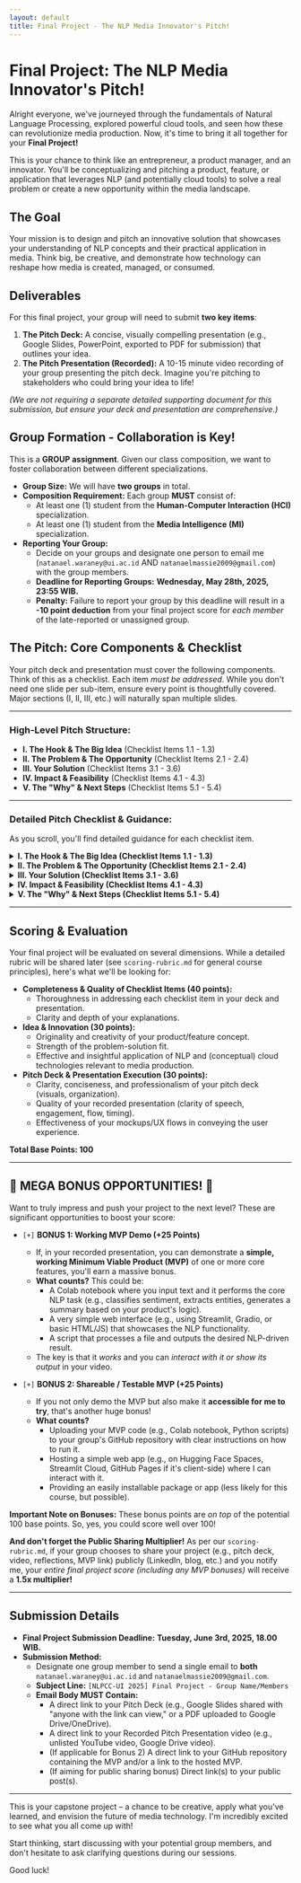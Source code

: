 ```yaml
---
layout: default
title: Final Project - The NLP Media Innovator's Pitch!
---
```


# Final Project: The NLP Media Innovator's Pitch!

Alright everyone, we've journeyed through the fundamentals of Natural Language Processing, explored powerful cloud tools, and seen how these can revolutionize media production. Now, it's time to bring it all together for your **Final Project!**

This is your chance to think like an entrepreneur, a product manager, and an innovator. You'll be conceptualizing and pitching a product, feature, or application that leverages NLP (and potentially cloud tools) to solve a real problem or create a new opportunity within the media landscape.

## The Goal

Your mission is to design and pitch an innovative solution that showcases your understanding of NLP concepts and their practical application in media. Think big, be creative, and demonstrate how technology can reshape how media is created, managed, or consumed.

## Deliverables

For this final project, your group will need to submit **two key items**:

1.  **The Pitch Deck:** A concise, visually compelling presentation (e.g., Google Slides, PowerPoint, exported to PDF for submission) that outlines your idea.
2.  **The Pitch Presentation (Recorded):** A 10-15 minute video recording of your group presenting the pitch deck. Imagine you're pitching to stakeholders who could bring your idea to life!

*(We are not requiring a separate detailed supporting document for this submission, but ensure your deck and presentation are comprehensive.)*

## Group Formation - Collaboration is Key!

This is a **GROUP assignment**. Given our class composition, we want to foster collaboration between different specializations.

*   **Group Size:** We will have **two groups** in total.
*   **Composition Requirement:** Each group **MUST** consist of:
    *   At least one (1) student from the **Human-Computer Interaction (HCI)** specialization.
    *   At least one (1) student from the **Media Intelligence (MI)** specialization.
*   **Reporting Your Group:**
    *   Decide on your groups and designate one person to email me (`natanael.waraney@ui.ac.id` AND `natanaelmassie2009@gmail.com`) with the group members.
    *   **Deadline for Reporting Groups:** **Wednesday, May 28th, 2025, 23:55 WIB.**
    *   **Penalty:** Failure to report your group by this deadline will result in a **-10 point deduction** from your final project score for *each member* of the late-reported or unassigned group.

## The Pitch: Core Components & Checklist

Your pitch deck and presentation must cover the following components. Think of this as a checklist. Each item *must be addressed*. While you don't need one slide per sub-item, ensure every point is thoughtfully covered. Major sections (I, II, III, etc.) will naturally span multiple slides.

---

### **High-Level Pitch Structure:**

*   **I. The Hook & The Big Idea** (Checklist Items 1.1 - 1.3)
*   **II. The Problem & The Opportunity** (Checklist Items 2.1 - 2.4)
*   **III. Your Solution** (Checklist Items 3.1 - 3.6)
*   **IV. Impact & Feasibility** (Checklist Items 4.1 - 4.3)
*   **V. The "Why" & Next Steps** (Checklist Items 5.1 - 5.4)

---

### **Detailed Pitch Checklist & Guidance:**

As you scroll, you'll find detailed guidance for each checklist item.

<details>
<summary><strong>I. The Hook & The Big Idea (Checklist Items 1.1 - 1.3)</strong></summary>

*   `[ ]` **Checklist Item 1.1: Project Title / Product Name:**
    *   **Guidance:** Choose something memorable, relevant, and ideally, catchy. This is the first thing your audience sees.
*   `[ ]` **Checklist Item 1.2: Team Members & "The Ask" (Implicit):**
    *   **Guidance:** Briefly introduce your group members. Your "ask" isn't for funding, but for me (your instructor) to recognize your concept as well-researched, innovative, and viable within the scope of this course.
*   `[ ]` **Checklist Item 1.3: Elevator Pitch / Logline (Aim for ~30 seconds in presentation):**
    *   **Guidance:** Concisely answer:
        *   *What is your product/feature?*
        *   *Who is it for (target user)?*
        *   *What core problem in media production does it solve?*
        *   *What's the key benefit or unique "magic" it offers?*
    *   *Example: "Our project, 'ScriptSight AI,' is an NLP-powered pre-production tool for independent animation studios. It uses character interaction analysis and emotional arc tracking to help writers identify pacing issues and strengthen narrative engagement, ultimately saving weeks of costly revisions."*

</details>

<details>
<summary><strong>II. The Problem & The Opportunity (Checklist Items 2.1 - 2.4)</strong></summary>

*   `[ ]` **Checklist Item 2.1: Problem Statement:**
    *   **Guidance:** Clearly define the specific pain point or unmet need in the media production world that your solution addresses. Why is this problem significant? Who feels this pain most acutely? Use relatable examples.
*   `[ ]` **Checklist Item 2.2: Target User / Customer Persona:**
    *   **Guidance:** Be specific! "Media professionals" is too broad. Is it for "freelance podcast editors specializing in narrative shows," "social media managers for indie game studios," or "student filmmakers working on short documentaries"? Describe their relevant workflows, frustrations, and goals.
*   `[ ]` **Checklist Item 2.3: Market Opportunity (Simplified for Class):**
    *   **Guidance:** Briefly explain why this problem is worth solving. Is the target user base significant or growing? Why is *now* a good time for your NLP-driven solution (e.g., new NLP advancements, cloud accessibility, changing media trends)?
*   `[ ]` **Checklist Item 2.4: Existing Alternatives / Competition:**
    *   **Guidance:** How do your target users currently try to solve this problem (even if it's manual, inefficient, or with a different type of tool)? Are there any direct or indirect competitors? What are their key limitations that your solution overcomes? This sets up your unique value.

</details>

<details>
<summary><strong>III. Your Solution (Checklist Items 3.1 - 3.6)</strong></summary>

*   `[ ]` **Checklist Item 3.1: Proposed Solution - Product/Feature Overview:**
    *   **Guidance:** Clearly describe your product or feature. What does it do at a high level? How does it directly solve the problem for your target user?
*   `[ ]` **Checklist Item 3.2: Core Value Proposition / Unique Selling Proposition (USP):**
    *   **Guidance:** What is the *single most compelling reason* a user would be excited about your solution? What's the "magic" or key innovation that makes it stand out?
*   `[ ]` **Checklist Item 3.3: Key Features & Functionality (Prioritized):**
    *   **Guidance:** List and briefly explain 3-5 core features. For each, clearly state the benefit to the user. Focus on features that deliver your USP and solve the core problem.
*   `[ ]` **Checklist Item 3.4: NLP / AI Core - The "How":**
    *   **Guidance:** This is CRITICAL for the course!
        *   What *specific* NLP techniques (e.g., sentiment analysis, NER, text classification, summarization, embeddings, LLM prompting for generation/analysis) are central to your solution?
        *   How do these techniques enable your key features and deliver the value? Be specific (e.g., "We'll use topic modeling on interview transcripts to automatically suggest relevant b-roll footage categories" rather than just "We use AI").
*   `[ ]` **Checklist Item 3.5: Cloud Integration (Conceptual):**
    *   **Guidance:** Briefly explain how cloud tools/services (e.g., serverless functions for NLP tasks, cloud storage for media assets/embeddings, managed AI/ML services like Google Vertex AI, AWS SageMaker) would be leveraged. Why are these beneficial (scalability, cost, pre-trained models, etc.)?
*   `[ ]` **Checklist Item 3.6: User Experience (UX) - Mockups / Storyboards / User Flow:**
    *   **Guidance:** Since you're not building the full product, this is ESSENTIAL.
        *   Visually demonstrate how a user would interact with your product/feature. Include simple mockups, wireframes (tools like Figma, Balsamiq, or even clear hand-drawn sketches are fine), or a storyboard illustrating the core user journey.
        *   Focus on clarity and how the UX helps the user achieve their goal with your NLP-powered solution. HCI students, this is a great place for you to shine!

</details>

<details>
<summary><strong>IV. Impact & Feasibility (Checklist Items 4.1 - 4.3)</strong></summary>

*   `[ ]` **Checklist Item 4.1: Potential Impact / Benefits:**
    *   **Guidance:** What are the tangible benefits for your target user and potentially the broader media industry? (e.g., saves X hours per project, reduces production costs by Y%, improves creative output quality, enables new forms of storytelling, enhances content accessibility).
*   `[ ]` **Checklist Item 4.2: Success Metrics / KPIs (Conceptual):**
    *   **Guidance:** If your product were real, how would you know it's successful? Think about 2-3 Key Performance Indicators (e.g., user adoption rate, task completion time, accuracy of NLP-driven suggestions, user satisfaction).
*   `[ ]` **Checklist Item 4.3: Technical Feasibility & Challenges (Briefly):**
    *   **Guidance:** Beyond the NLP/Cloud aspects, what are other key technical considerations? What are the biggest potential challenges or risks (e.g., acquiring or creating suitable training data for a custom NLP model, ensuring model fairness and avoiding bias, integration with existing media workflows)? Acknowledging these shows critical thinking.

</details>

<details>
<summary><strong>V. The "Why" & Next Steps (Checklist Items 5.1 - 5.4)</strong></summary>

*   `[ ]` **Checklist Item 5.1: "Why This Team?" / Passion & Skills (Brief):**
    *   **Guidance:** Why is your group passionate about this particular problem and solution? Briefly highlight any relevant skills or perspectives (especially linking MI and HCI strengths) that make your group well-suited to conceptualize this.
*   `[ ]` **Checklist Item 5.2: Future Vision / Potential Next Steps (Conceptual):**
    *   **Guidance:** If this were a real startup or project, what would be the logical next 1-2 steps (e.g., build a very basic prototype of one core feature, conduct detailed user interviews, explore partnerships)? What's the bigger vision if this idea grows?
*   `[ ]` **Checklist Item 5.3: Summary & Call to Action (Reiterate Value):**
    *   **Guidance:** Briefly recap the core problem, your innovative solution, and its main value proposition. End with a strong, memorable concluding statement.
*   `[ ]` **Checklist Item 5.4: Q&A Slide:**
    *   **Guidance:** A simple "Thank You & Questions?" slide for the end of your deck. (For the recorded presentation, you can just verbally signify the end).

</details>

---

## Scoring & Evaluation

Your final project will be evaluated on several dimensions. While a detailed rubric will be shared later (see `scoring-rubric.md` for general course principles), here's what we'll be looking for:

*   **Completeness & Quality of Checklist Items (40 points):**
    *   Thoroughness in addressing each checklist item in your deck and presentation.
    *   Clarity and depth of your explanations.
*   **Idea & Innovation (30 points):**
    *   Originality and creativity of your product/feature concept.
    *   Strength of the problem-solution fit.
    *   Effective and insightful application of NLP and (conceptual) cloud technologies relevant to media production.
*   **Pitch Deck & Presentation Execution (30 points):**
    *   Clarity, conciseness, and professionalism of your pitch deck (visuals, organization).
    *   Quality of your recorded presentation (clarity of speech, engagement, flow, timing).
    *   Effectiveness of your mockups/UX flows in conveying the user experience.

**Total Base Points: 100**

---

## 🌟 MEGA BONUS OPPORTUNITIES! 🌟

Want to truly impress and push your project to the next level? These are significant opportunities to boost your score:

*   `[+]` **BONUS 1: Working MVP Demo (+25 Points)**
    *   If, in your recorded presentation, you can demonstrate a **simple, working Minimum Viable Product (MVP)** of one or more core features, you'll earn a massive bonus.
    *   **What counts?** This could be:
        *   A Colab notebook where you input text and it performs the core NLP task (e.g., classifies sentiment, extracts entities, generates a summary based on your product's logic).
        *   A very simple web interface (e.g., using Streamlit, Gradio, or basic HTML/JS) that showcases the NLP functionality.
        *   A script that processes a file and outputs the desired NLP-driven result.
    *   The key is that it *works* and you can *interact with it or show its output* in your video.

*   `[+]` **BONUS 2: Shareable / Testable MVP (+25 Points)**
    *   If you not only demo the MVP but also make it **accessible for me to try**, that's another huge bonus!
    *   **What counts?**
        *   Uploading your MVP code (e.g., Colab notebook, Python scripts) to your group's GitHub repository with clear instructions on how to run it.
        *   Hosting a simple web app (e.g., on Hugging Face Spaces, Streamlit Cloud, GitHub Pages if it's client-side) where I can interact with it.
        *   Providing an easily installable package or app (less likely for this course, but possible).

**Important Note on Bonuses:** These bonus points are *on top* of the potential 100 base points. So, yes, you could score well over 100!

**And don't forget the Public Sharing Multiplier!** As per our `scoring-rubric.md`, if your group chooses to share your project (e.g., pitch deck, video, reflections, MVP link) publicly (LinkedIn, blog, etc.) and you notify me, your *entire final project score (including any MVP bonuses)* will receive a **1.5x multiplier!**

---

## Submission Details

*   **Final Project Submission Deadline:** **Tuesday, June 3rd, 2025, 18.00 WIB.**
*   **Submission Method:**
    *   Designate one group member to send a single email to **both** `natanael.waraney@ui.ac.id` and `natanaelmassie2009@gmail.com`.
    *   **Subject Line:** `[NLPCC-UI 2025] Final Project - Group Name/Members`
    *   **Email Body MUST Contain:**
        *   A direct link to your Pitch Deck (e.g., Google Slides shared with "anyone with the link can view," or a PDF uploaded to Google Drive/OneDrive).
        *   A direct link to your Recorded Pitch Presentation video (e.g., unlisted YouTube video, Google Drive video).
        *   (If applicable for Bonus 2) A direct link to your GitHub repository containing the MVP and/or a link to the hosted MVP.
        *   (If aiming for public sharing bonus) Direct link(s) to your public post(s).

---

This is your capstone project – a chance to be creative, apply what you've learned, and envision the future of media technology. I'm incredibly excited to see what you all come up with!

Start thinking, start discussing with your potential group members, and don't hesitate to ask clarifying questions during our sessions.

Good luck!